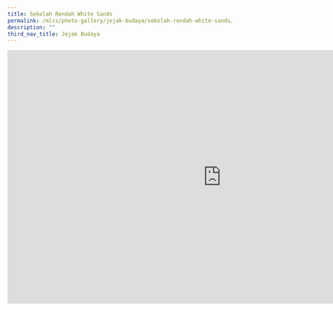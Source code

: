 ```yaml
---
title: Sekolah Rendah White Sands
permalink: /mlcs/photo-gallery/jejak-budaya/sekolah-rendah-white-sands/
description: ""
third_nav_title: Jejak Budaya
---
```

 <iframe allowfullscreen="true" height="569" width="960" frameborder="0" src="https://docs.google.com/presentation/d/e/2PACX-1vTg9LVmVUgxAqWfqQ-Bjc9DEJPEDGaicEId4c-lCtZLNdjMr73lBGJp0H1UVzpfq6_ep0_PW40j8lI7/embed?start=true&amp;loop=true&amp;delayms=5000"></iframe>